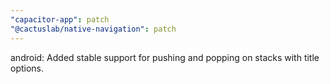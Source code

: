 ```yaml
---
"capacitor-app": patch
"@cactuslab/native-navigation": patch
---
```


android: Added stable support for pushing and popping on stacks with title options.
